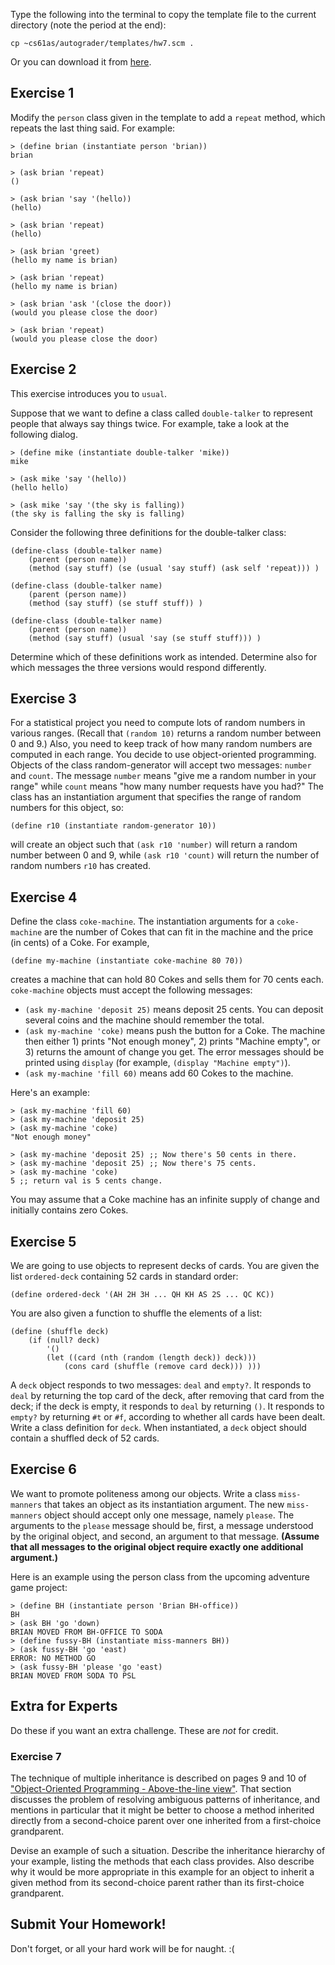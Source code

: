 Type the following into the terminal to copy the template file to the current directory (note the period at the end):

```
cp ~cs61as/autograder/templates/hw7.scm .
```

Or you can download it from [here](http://inst.eecs.berkeley.edu/~cs61as/templates/hw7.scm).

## Exercise 1

  
Modify the `person` class given in the template to add a `repeat` method, which repeats the last thing said. For example:

	> (define brian (instantiate person 'brian))
	brian 

	> (ask brian 'repeat)
	() 

	> (ask brian 'say '(hello))
	(hello) 

	> (ask brian 'repeat)
	(hello) 

	> (ask brian 'greet)
	(hello my name is brian) 

	> (ask brian 'repeat)
	(hello my name is brian) 

	> (ask brian 'ask '(close the door))
	(would you please close the door) 

	> (ask brian 'repeat)
	(would you please close the door) 


## Exercise 2

  
This exercise introduces you to `usual`.

Suppose that we want to define a class called `double-talker` to represent people that always say things twice. For example, take a look at the following dialog.

	> (define mike (instantiate double-talker 'mike))
	mike 

	> (ask mike 'say '(hello))
	(hello hello) 

	> (ask mike 'say '(the sky is falling))
	(the sky is falling the sky is falling) 


Consider the following three definitions for the double-talker class:

	(define-class (double-talker name)
		(parent (person name))
		(method (say stuff) (se (usual 'say stuff) (ask self 'repeat))) ) 

	(define-class (double-talker name)
		(parent (person name))
		(method (say stuff) (se stuff stuff)) ) 

	(define-class (double-talker name)
		(parent (person name))
		(method (say stuff) (usual 'say (se stuff stuff))) ) 

Determine which of these definitions work as intended. Determine also for which messages the three versions would respond differently.

## Exercise 3
  
For a statistical project you need to compute lots of random numbers in various ranges. (Recall that `(random 10)` returns a random number between 0 and 9.) Also, you need to keep track of how many random numbers are computed in each range. You decide to use object-oriented programming. Objects of the class random-generator will accept two messages: `number` and `count`. The message `number` means "give me a random number in your range" while `count` means "how many number requests have you had?" The class has an instantiation argument that specifies the range of random numbers for this object, so:

	(define r10 (instantiate random-generator 10))

will create an object such that `(ask r10 'number)` will return a random number between 0 and 9, while `(ask r10 'count)` will return the number of random numbers `r10` has created.

## Exercise 4
  
Define the class `coke-machine`. The instantiation arguments for a `coke-machine` are the number of Cokes that can fit in the machine and the price (in cents) of a Coke. For example,

	(define my-machine (instantiate coke-machine 80 70))

creates a machine that can hold 80 Cokes and sells them for 70 cents each. `coke-machine` objects must accept the
following messages:

* `(ask my-machine 'deposit 25)` means deposit 25 cents. You can deposit several coins and the machine should remember the total.
* `(ask my-machine 'coke)` means push the button for a Coke. The machine then either 1) prints "Not enough money", 2) prints "Machine empty", or 3) returns the amount of change you get. The error messages should be printed using `display` (for example, `(display "Machine empty")`).
* `(ask my-machine 'fill 60)` means add 60 Cokes to the machine.

Here's an example:

	> (ask my-machine 'fill 60)
	> (ask my-machine 'deposit 25)
	> (ask my-machine 'coke)
	"Not enough money"

	> (ask my-machine 'deposit 25) ;; Now there's 50 cents in there.
	> (ask my-machine 'deposit 25) ;; Now there's 75 cents.
	> (ask my-machine 'coke)
	5 ;; return val is 5 cents change.

You may assume that a Coke machine has an infinite supply of change and initially contains zero Cokes.

## Exercise 5

  
We are going to use objects to represent decks of cards. You are given the
list `ordered-deck` containing 52 cards in standard order:

	(define ordered-deck '(AH 2H 3H ... QH KH AS 2S ... QC KC))

You are also given a function to shuffle the elements of a list:

	(define (shuffle deck)
		(if (null? deck)
			'()
			(let ((card (nth (random (length deck)) deck)))
				(cons card (shuffle (remove card deck))) ))) 

A `deck` object responds to two messages: `deal` and `empty?`. It responds to `deal` by returning the top card of the deck, after removing that card from the deck; if the deck is empty, it responds to `deal` by returning `()`. It responds to `empty?` by returning `#t` or `#f`, according to whether all cards have been dealt. Write a class definition for `deck`. When instantiated, a `deck` object should contain a shuffled deck of 52 cards.

## Exercise 6
  
We want to promote politeness among our objects. Write a class `miss-manners`
that takes an object as its instantiation argument. The new `miss-manners`
object should accept only one message, namely `please`. The arguments to the
`please` message should be, first, a message understood by the original
object, and second, an argument to that message. **(Assume that all messages
to the original object require exactly one additional argument.)**

Here is an example using the person class from the upcoming adventure game project:
    
    
    > (define BH (instantiate person 'Brian BH-office))
    BH
    > (ask BH 'go 'down)
    BRIAN MOVED FROM BH-OFFICE TO SODA
    > (define fussy-BH (instantiate miss-manners BH))
    > (ask fussy-BH 'go 'east)
    ERROR: NO METHOD GO
    > (ask fussy-BH 'please 'go 'east)
    BRIAN MOVED FROM SODA TO PSL

## Extra for Experts

Do these if you want an extra challenge. These are *not* for credit.

### Exercise 7
  
The technique of multiple inheritance is described on pages 9 and 10 of ["Object-Oriented Programming - Above-the-line view"](http://www-inst.eecs.berkeley.edu/~cs61as/reader/aboveline.pdf). That section discusses the problem of resolving ambiguous patterns of inheritance, and mentions in particular that it might be better to choose a method inherited directly from a second-choice parent over one inherited from a first-choice grandparent.

Devise an example of such a situation. Describe the inheritance hierarchy of your example, listing the methods that each class provides. Also describe why it would be more appropriate in this example for an object to inherit a given method from its second-choice parent rather than its first-choice grandparent.

## Submit Your Homework!

Don't forget, or all your hard work will be for naught. :(
